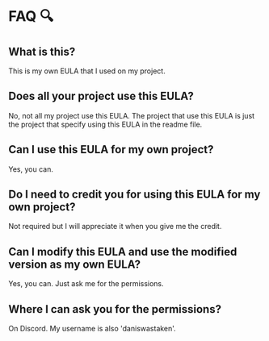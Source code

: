 # FAQ 🔍

## What is this?
This is my own EULA that I used on my project.

## Does all your project use this EULA?
No, not all my project use this EULA. The project that use this EULA is just the project that specify using this EULA in the readme file.

## Can I use this EULA for my own project?
Yes, you can.

## Do I need to credit you for using this EULA for my own project?
Not required but I will appreciate it when you give me the credit.

## Can I modify this EULA and use the modified version as my own EULA?
Yes, you can. Just ask me for the permissions.

## Where I can ask you for the permissions?
On Discord. My username is also 'daniswastaken'.
